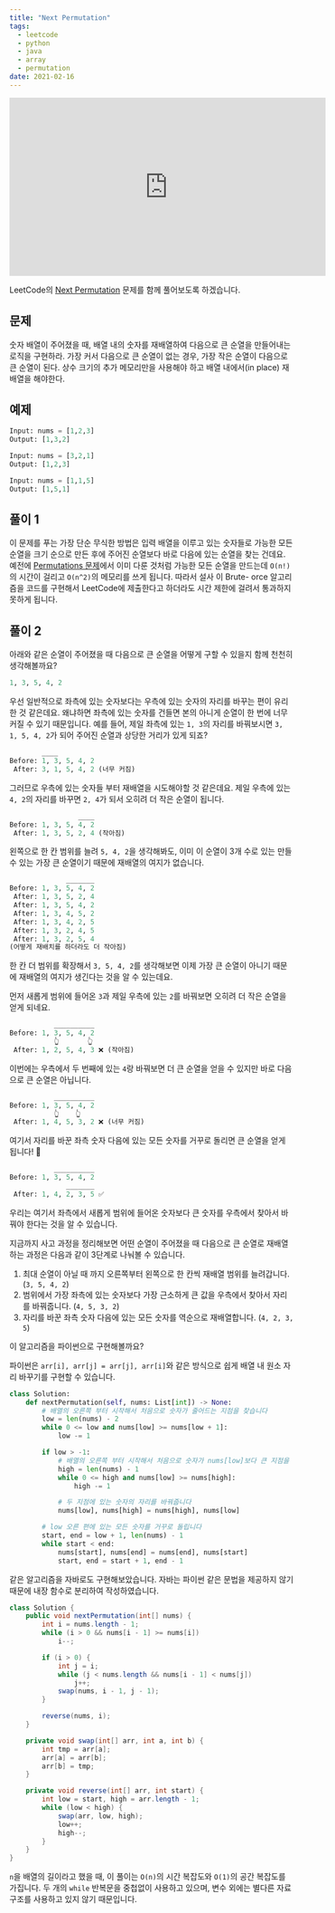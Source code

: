```yaml
---
title: "Next Permutation"
tags:
  - leetcode
  - python
  - java
  - array
  - permutation
date: 2021-02-16
---
```


<iframe width="560" height="315" src="https://www.youtube.com/embed/SlVrxroRexM" title="YouTube video player" frameborder="0" allow="accelerometer; autoplay; clipboard-write; encrypted-media; gyroscope; picture-in-picture; web-share" allowfullscreen></iframe>

LeetCode의 [Next Permutation](https://leetcode.com/problems/next-permutation/) 문제를 함께 풀어보도록 하겠습니다.

## 문제

숫자 배열이 주어졌을 때, 배열 내의 숫자를 재배열하여 다음으로 큰 순열을 만들어내는 로직을 구현하라.
가장 커서 다음으로 큰 순열이 없는 경우, 가장 작은 순열이 다음으로 큰 순열이 된다.
상수 크기의 추가 메모리만을 사용해야 하고 배열 내에서(in place) 재배열을 해야한다.

## 예제

```py
Input: nums = [1,2,3]
Output: [1,3,2]
```

```py
Input: nums = [3,2,1]
Output: [1,2,3]
```

```py
Input: nums = [1,1,5]
Output: [1,5,1]
```

## 풀이 1

이 문제를 푸는 가장 단순 무식한 방법은 입력 배열을 이루고 있는 숫자들로 가능한 모든 순열을 크기 순으로 만든 후에 주어진 순열보다 바로 다음에 있는 순열을 찾는 건데요.
예전에 [Permutations 문제](/problems/permutations)에서 이미 다룬 것처럼 가능한 모든 순열을 만드는데 `O(n!)`의 시간이 걸리고 `O(n^2)`의 메모리를 쓰게 됩니다.
따라서 설사 이 Brute- orce 알고리즘을 코드를 구현해서 LeetCode에 제출한다고 하더라도 시간 제한에 걸려서 통과하지 못하게 됩니다.

## 풀이 2

아래와 같은 순열이 주어졌을 때 다음으로 큰 순열을 어떻게 구할 수 있을지 함께 천천히 생각해볼까요?

```py
1, 3, 5, 4, 2
```

우선 일반적으로 좌측에 있는 숫자보다는 우측에 있는 숫자의 자리를 바꾸는 편이 유리한 것 같은데요.
왜냐하면 좌측에 있는 숫자를 건들면 본의 아니게 순열이 한 번에 너무 커질 수 있기 때문입니다.
예를 들어, 제일 좌측에 있는 `1, 3`의 자리를 바꿔보시면 `3, 1, 5, 4, 2`가 되어 주어진 순열과 상당한 거리가 있게 되죠?

```py
        ____
Before: 1, 3, 5, 4, 2
 After: 3, 1, 5, 4, 2 (너무 커짐)
```

그러므로 우측에 있는 숫자들 부터 재배열을 시도해야할 것 같은데요.
제일 우측에 있는 `4, 2`의 자리를 바꾸면 `2, 4`가 되서 오히려 더 작은 순열이 됩니다.

```py
                 ____
Before: 1, 3, 5, 4, 2
 After: 1, 3, 5, 2, 4 (작아짐)
```

왼쪽으로 한 칸 범위를 늘려 `5, 4, 2`을 생각해봐도, 이미 이 순열이 3개 수로 있는 만들 수 있는 가장 큰 순열이기 때문에 재배열의 여지가 없습니다.

```py
              _______
Before: 1, 3, 5, 4, 2
 After: 1, 3, 5, 2, 4
 After: 1, 3, 5, 4, 2
 After: 1, 3, 4, 5, 2
 After: 1, 3, 4, 2, 5
 After: 1, 3, 2, 4, 5
 After: 1, 3, 2, 5, 4
(어떻게 재배치를 하더라도 더 작아짐)
```

한 칸 더 범위를 확장해서 `3, 5, 4, 2`를 생각해보면 이제 가장 큰 순열이 아니기 때문에 재배열의 여지가 생긴다는 것을 알 수 있는데요.

먼저 새롭게 범위에 들어온 `3`과 제일 우측에 있는 `2`를 바꿔보면 오히려 더 작은 순열을 얻게 되네요.

```py
           __________
Before: 1, 3, 5, 4, 2
           👆       👆
 After: 1, 2, 5, 4, 3 ❌ (작아짐)
```

이번에는 우측에서 두 번째에 있는 `4`랑 바꿔보면 더 큰 순열을 얻을 수 있지만 바로 다음으로 큰 순열은 아닙니다.

```py
           __________
Before: 1, 3, 5, 4, 2
           👆    👆
 After: 1, 4, 5, 3, 2 ❌ (너무 커짐)
```

여기서 자리를 바꾼 좌측 숫자 다음에 있는 모든 숫자를 거꾸로 돌리면 큰 순열을 얻게 됩니다! 🎉

```py
           __________
Before: 1, 3, 5, 4, 2
              _______
 After: 1, 4, 2, 3, 5 ✅
```

우리는 여기서 좌측에서 새롭게 범위에 들어온 숫자보다 큰 숫자를 우측에서 찾아서 바꿔야 한다는 것을 알 수 있습니다.

지금까지 사고 과정을 정리해보면 어떤 순열이 주어졌을 때 다음으로 큰 순열로 재배열하는 과정은 다음과 같이 3단계로 나눠볼 수 있습니다.

1. 최대 순열이 아닐 때 까지 오른쪽부터 왼쪽으로 한 칸씩 재배열 범위를 늘려갑니다. (`3, 5, 4, 2`)
2. 범위에서 가장 좌측에 있는 숫자보다 가장 근소하게 큰 값을 우측에서 찾아서 자리를 바꿔줍니다. (`4, 5, 3, 2`)
3. 자리를 바꾼 좌측 숫자 다음에 있는 모든 숫자를 역순으로 재배열합니다. (`4, 2, 3, 5`)

이 알고리즘을 파이썬으로 구현해볼까요?

파이썬은 `arr[i], arr[j] = arr[j], arr[i]`와 같은 방식으로 쉽게 배열 내 원소 자리 바꾸기를 구현할 수 있습니다.

```py
class Solution:
    def nextPermutation(self, nums: List[int]) -> None:
        # 배열의 오른쪽 부터 시작해서 처음으로 숫자가 줄어드는 지점을 찾습니다
        low = len(nums) - 2
        while 0 <= low and nums[low] >= nums[low + 1]:
            low -= 1

        if low > -1:
            # 배열의 오른쪽 부터 시작해서 처음으로 숫자가 nums[low]보다 큰 지점을 찾습니다
            high = len(nums) - 1
            while 0 <= high and nums[low] >= nums[high]:
                high -= 1

            # 두 지점에 있는 숫자의 자리를 바꿔줍니다
            nums[low], nums[high] = nums[high], nums[low]

        # low 오른 편에 있는 모든 숫자를 거꾸로 돌립니다
        start, end = low + 1, len(nums) - 1
        while start < end:
            nums[start], nums[end] = nums[end], nums[start]
            start, end = start + 1, end - 1
```

같은 알고리즘을 자바로도 구현해보았습니다.
자바는 파이썬 같은 문법을 제공하지 않기 때문에 내장 함수로 분리하여 작성하였습니다.

```java
class Solution {
    public void nextPermutation(int[] nums) {
        int i = nums.length - 1;
        while (i > 0 && nums[i - 1] >= nums[i])
            i--;

        if (i > 0) {
            int j = i;
            while (j < nums.length && nums[i - 1] < nums[j])
                j++;
            swap(nums, i - 1, j - 1);
        }

        reverse(nums, i);
    }

    private void swap(int[] arr, int a, int b) {
        int tmp = arr[a];
        arr[a] = arr[b];
        arr[b] = tmp;
    }

    private void reverse(int[] arr, int start) {
        int low = start, high = arr.length - 1;
        while (low < high) {
            swap(arr, low, high);
            low++;
            high--;
        }
    }
}
```

`n`을 배열의 길이라고 했을 때, 이 풀이는 `O(n)`의 시간 복잡도와 `O(1)`의 공간 복잡도를 가집니다.
두 개의 `while` 반복문을 중첩없이 사용하고 있으며, 변수 외에는 별다른 자료구조를 사용하고 있지 않기 때문입니다.
